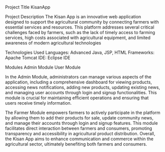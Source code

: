 Project Title
KisanApp

Project Description
The Kisan App is an innovative web application designed to support the agricultural community by connecting farmers with essential services and resources. This platform addresses several critical challenges faced by farmers, such as the lack of timely access to farming services, high costs associated with agricultural equipment, and limited awareness of modern agricultural technologies

Technologies Used
Languages: Advanced Java, JSP, HTML
Frameworks: Apache Tomcat
IDE: Eclipse IDE

Modules
Admin Module
User Module

In the Admin Module, administrators can manage various aspects of the application, including a comprehensive dashboard for viewing products, accessing news notifications, adding new products, updating existing news, and managing user accounts through login and signup functionalities. This module is crucial for maintaining efficient operations and ensuring that users receive timely information.

The Farmer Module empowers farmers to actively participate in the platform by allowing them to add their products for sale, update community news, and manage their accounts through login and signup features. This module facilitates direct interaction between farmers and consumers, promoting transparency and accessibility in agricultural product distribution. Overall, the Kisan App aims to enhance communication and commerce within the agricultural sector, ultimately benefiting both farmers and consumers.
